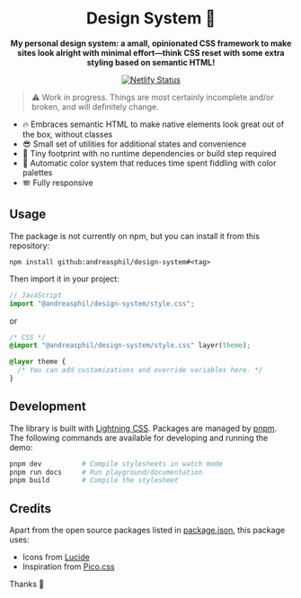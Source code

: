 <h1 align="center">
  Design System 🐥
</h1>

<p align="center">
  <strong>My personal design system: a amall, opinionated CSS framework to make sites look alright with minimal effort—think CSS reset with some extra styling based on semantic HTML!</strong>
</p>

<p align="center">
  <a href="https://app.netlify.com/sites/andreasphil-design-system/deploys" title="Netlify Status">
    <img src="https://api.netlify.com/api/v1/badges/3c7e430b-7855-4579-adb3-f879918e2ec0/deploy-status" alt="Netlify Status" />
  </a>
</p>

> ⚠️ Work in progress. Things are most certainly incomplete and/or broken, and will definitely change.

- 🔥 Embraces semantic HTML to make native elements look great out of the box, without classes
- 😎 Small set of utilities for additional states and convenience
- 🐛 Tiny footprint with no runtime dependencies or build step required
- 🌈 Automatic color system that reduces time spent fiddling with color palettes
- 🪗 Fully responsive

## Usage

The package is not currently on npm, but you can install it from this repository:

```
npm install github:andreasphil/design-system#<tag>
```

Then import it in your project:

```js
// JavaScript
import "@andreasphil/design-system/style.css";
```

or

```css
/* CSS */
@import "@andreasphil/design-system/style.css" layer(theme);

@layer theme {
  /* You can add customizations and override variables here. */
}
```

## Development

The library is built with [Lightning CSS](https://lightningcss.dev). Packages are managed by [pnpm](https://pnpm.io). The following commands are available for developing and running the demo:

```sh
pnpm dev          # Compile stylesheets in watch mode
pnpm run docs     # Run playground/documentation
pnpm build        # Compile the stylesheet
```

## Credits

Apart from the open source packages listed in [package.json](package.json), this package uses:

- Icons from [Lucide](https://lucide.dev/)
- Inspiration from [Pico.css](https://picocss.com/)

Thanks 🙏
